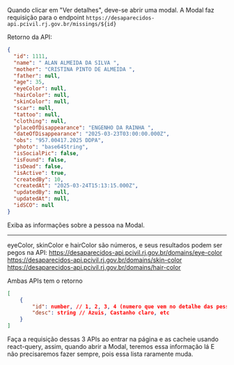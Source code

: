 Quando clicar em "Ver detalhes", deve-se abrir uma modal.
A Modal faz requisição para o endpoint `https://desaparecidos-api.pcivil.rj.gov.br/missings/${id}`

Retorno da API:
```json
{
  "id": 1111,
  "name": " ALAN ALMEIDA DA SILVA ",
  "mother": "CRISTINA PINTO DE ALMEIDA ",
  "father": null,
  "age": 35,
  "eyeColor": null,
  "hairColor": null,
  "skinColor": null,
  "scar": null,
  "tattoo": null,
  "clothing": null,
  "placeOfDisappearance": "ENGENHO DA RAINHA ",
  "dateOfDisappearance": "2025-03-23T03:00:00.000Z",
  "obs": "957.00417.2025 DDPA",
  "photo": "base64String",
  "isSocialPic": false,
  "isFound": false,
  "isDead": false,
  "isActive": true,
  "createdBy": 10,
  "createdAt": "2025-03-24T15:13:15.000Z",
  "updatedBy": null,
  "updatedAt": null,
  "idSCO": null
}
```

Exiba as informações sobre a pessoa na Modal.

---

eyeColor, skinColor e hairColor são números, e seus resultados podem ser pegos na API:
https://desaparecidos-api.pcivil.rj.gov.br/domains/eye-color
https://desaparecidos-api.pcivil.rj.gov.br/domains/skin-color
https://desaparecidos-api.pcivil.rj.gov.br/domains/hair-color

Ambas APIs tem o retorno
```json
[
    {
        "id": number, // 1, 2, 3, 4 (numero que vem no detalhe das pessoas)
        "desc": string // Azuis, Castanho claro, etc
    }
]
```

Faça a requisição dessas 3 APIs ao entrar na página e as cacheie usando react-query, assim, quando abrir a Modal, teremos essa informação lá
E não precisaremos fazer sempre, pois essa lista raramente muda.